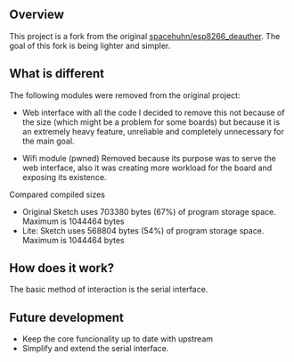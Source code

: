 ## Overview

This project is a fork from the original [spacehuhn/esp8266_deauther](https://github.com/spacehuhn/esp8266_deauther). The goal of this fork is being lighter and simpler. 

## What is different

The following modules were removed from the original project:

- Web interface with all the code
I decided to remove this not because of the size (which might be a problem for some boards) but because it is an extremely heavy feature, unreliable and completely unnecessary for the main goal.

- Wifi module (pwned)
Removed because its purpose was to serve the web interface, also it was creating more workload for the board and exposing its existence.

Compared compiled sizes

- Original  Sketch uses 703380 bytes (67%) of program storage space. Maximum is 1044464 bytes
- Lite:     Sketch uses 568804 bytes (54%) of program storage space. Maximum is 1044464 bytes

## How does it work?

The basic method of interaction is the serial interface.

## Future development

- Keep the core funcionality up to date with upstream
- Simplify and extend the serial interface.

